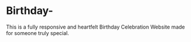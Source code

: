 # Birthday-
This is a fully responsive and heartfelt Birthday Celebration Website made for someone truly special.
